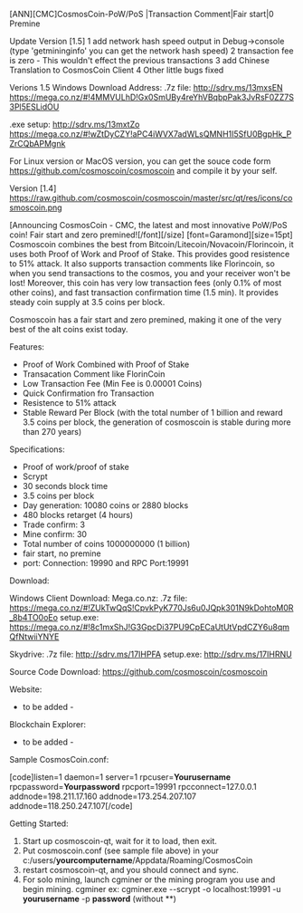 [ANN][CMC]CosmosCoin-PoW/PoS |Transaction Comment|Fair start|0 Premine

Update Version [1.5]
1 add network hash speed output in Debug->console (type 'getmininginfo' you can get the network hash speed)
2 transaction fee is zero - This wouldn't effect the previous transactions
3 add Chinese Translation to CosmosCoin Client
4 Other little bugs fixed

Verions 1.5 Windows Download Address:
.7z file:
http://sdrv.ms/13mxsEN
https://mega.co.nz/#!4MMVULhD!Gx0SmUBy4reYhVBqbpPak3JvRsF0ZZ7S3Pl5ESLidOU


.exe setup:
http://sdrv.ms/13mxtZo
https://mega.co.nz/#!wZtDyCZY!aPC4iWVX7adWLsQMNH1I5SfU0BgpHk_PZrCQbAPMgnk


For Linux version or MacOS version, you can get the souce code form https://github.com/cosmoscoin/cosmoscoin and compile it by your self.

Version [1.4]
https://raw.github.com/cosmoscoin/cosmoscoin/master/src/qt/res/icons/cosmoscoin.png

[Announcing CosmosCoin - CMC, the latest and most innovative PoW/PoS coin! Fair start and zero premined![/font][/size]
[font=Garamond][size=15pt]
Cosmoscoin combines the best from Bitcoin/Litecoin/Novacoin/Florincoin, it uses both Proof of Work and Proof of Stake. This provides good resistence to 51% attack. It also supports transaction comments like Florincoin, so when you send transactions to the cosmos, you and your receiver won't be lost! Moreover, this coin has very low transaction fees (only 0.1% of most other coins), and fast transaction confirmation time (1.5 min). It provides steady coin supply at 3.5 coins per block.

Cosmoscoin has a fair start and zero premined, making it one of the very best of the alt coins exist today.


Features:

- Proof of Work Combined with Proof of Stake
- Transacation Comment like FlorinCoin
- Low Transaction Fee (Min Fee is 0.00001 Coins)
- Quick Confirmation fro Transaction
- Resistence to 51% attack
- Stable Reward Per Block (with the total number of 1 billion and reward 3.5 coins per block, the generation of cosmoscoin is stable during more than 270 years)


Specifications:

- Proof of work/proof of stake 
- Scrypt
- 30 seconds block time
- 3.5 coins per block
- Day generation: 10080 coins or 2880 blocks
- 480 blocks retarget (4 hours)
- Trade confirm: 3
- Mine confirm: 30
- Total number of coins 1000000000 (1 billion) 
- fair start, no premine
- port: Connection: 19990 and RPC Port:19991 


Download:

Windows Client Download:
Mega.co.nz:
.7z file: https://mega.co.nz/#!ZUkTwQqS!CpvkPyK770Js6u0JQpk301N9kDohtoM0R_8b4TO0oEo
setup.exe: https://mega.co.nz/#!8c1mxShJ!G3GpcDi37PU9CpECaUtUtVpdCZY6u8qmQfNtwiiYNYE


Skydrive:
.7z file: http://sdrv.ms/17IHPFA
setup.exe: http://sdrv.ms/17IHRNU


Source Code Download:
https://github.com/cosmoscoin/cosmoscoin


Website:
- to be added -

Blockchain Explorer:
- to be added -


Sample CosmosCoin.conf:

[code]listen=1
daemon=1
server=1
rpcuser=**Yourusername**
rpcpassword=**Yourpassword**
rpcport=19991
rpcconnect=127.0.0.1
addnode=198.211.17.160
addnode=173.254.207.107
addnode=118.250.247.107[/code]



Getting Started:

1. Start up cosmoscoin-qt, wait for it to load, then exit.
2. Put cosmoscoin.conf (see sample file above) in your c:/users/**yourcomputername**/Appdata/Roaming/CosmosCoin
3. restart cosmoscoin-qt, and you should connect and sync.
4. For solo mining, launch cgminer or the mining program you use and begin mining.
      cgminer ex: cgminer.exe --scrypt -o localhost:19991 -u **yourusername** -p **password** (without **)
